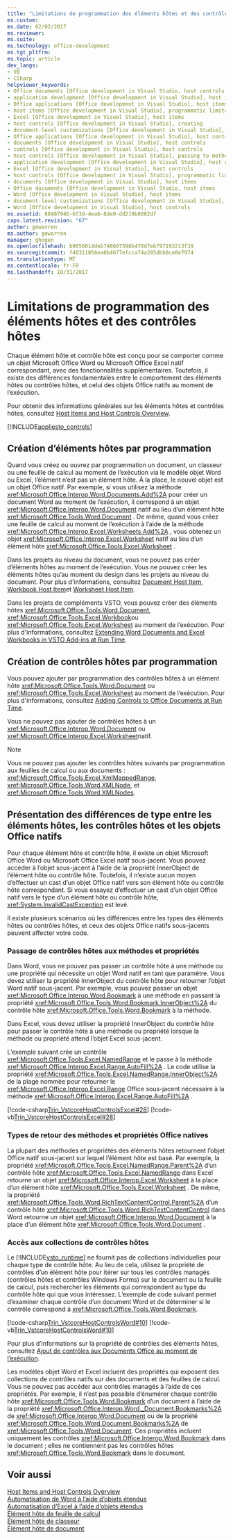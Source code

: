 ```yaml
---
title: "Limitations de programmation des éléments hôtes et des contrôles hôtes | Documents Microsoft"
ms.custom: 
ms.date: 02/02/2017
ms.reviewer: 
ms.suite: 
ms.technology: office-development
ms.tgt_pltfrm: 
ms.topic: article
dev_langs:
- VB
- CSharp
helpviewer_keywords:
- Office documents [Office development in Visual Studio, host controls
- application development [Office development in Visual Studio], host items
- Office applications [Office development in Visual Studio], host items
- host items [Office development in Visual Studio], programmatic limitations
- Excel [Office development in Visual Studio], host items
- host controls [Office development in Visual Studio], creating
- document-level customizations [Office development in Visual Studio], host controls
- Office applications [Office development in Visual Studio], host controls
- documents [Office development in Visual Studio], host controls
- controls [Office development in Visual Studio], host controls
- host controls [Office development in Visual Studio], passing to methods and properties
- application development [Office development in Visual Studio], host controls
- Excel [Office development in Visual Studio], host controls
- host controls [Office development in Visual Studio], programmatic limitations
- documents [Office development in Visual Studio], host items
- Office documents [Office development in Visual Studio, host items
- Word [Office development in Visual Studio], host items
- document-level customizations [Office development in Visual Studio], host items
- Word [Office development in Visual Studio], host controls
ms.assetid: 88487946-6f3d-4ea6-8de0-dd219b8002df
caps.latest.revision: "67"
author: gewarren
ms.author: gewarren
manager: ghogen
ms.openlocfilehash: b9650014deb748607598b470d7eb797193213f39
ms.sourcegitcommit: f40311056ea0b4677efcca74a285dbb0ce0e7974
ms.translationtype: MT
ms.contentlocale: fr-FR
ms.lasthandoff: 10/31/2017
---
```

# <a name="programmatic-limitations-of-host-items-and-host-controls"></a>Limitations de programmation des éléments hôtes et des contrôles hôtes
  Chaque élément hôte et contrôle hôte est conçu pour se comporter comme un objet Microsoft Office Word ou Microsoft Office Excel natif correspondant, avec des fonctionnalités supplémentaires. Toutefois, il existe des différences fondamentales entre le comportement des éléments hôtes ou contrôles hôtes, et celui des objets Office natifs au moment de l’exécution.  
  
 Pour obtenir des informations générales sur les éléments hôtes et contrôles hôtes, consultez [Host Items and Host Controls Overview](../vsto/host-items-and-host-controls-overview.md).  
  
 [!INCLUDE[appliesto_controls](../vsto/includes/appliesto-controls-md.md)]  
  
## <a name="programmatically-creating-host-items"></a>Création d’éléments hôtes par programmation  
 Quand vous créez ou ouvrez par programmation un document, un classeur ou une feuille de calcul au moment de l’exécution via le modèle objet Word ou Excel, l’élément n’est pas un élément hôte. À la place, le nouvel objet est un objet Office natif. Par exemple, si vous utilisez la méthode <xref:Microsoft.Office.Interop.Word.Documents.Add%2A> pour créer un document Word au moment de l’exécution, il correspond à un objet <xref:Microsoft.Office.Interop.Word.Document> natif au lieu d’un élément hôte <xref:Microsoft.Office.Tools.Word.Document> . De même, quand vous créez une feuille de calcul au moment de l’exécution à l’aide de la méthode <xref:Microsoft.Office.Interop.Excel.Worksheets.Add%2A> , vous obtenez un objet <xref:Microsoft.Office.Interop.Excel.Worksheet> natif au lieu d’un élément hôte <xref:Microsoft.Office.Tools.Excel.Worksheet> .  
  
 Dans les projets au niveau du document, vous ne pouvez pas créer d’éléments hôtes au moment de l’exécution. Vous ne pouvez créer les éléments hôtes qu’au moment du design dans les projets au niveau du document. Pour plus d'informations, consultez [Document Host Item](../vsto/document-host-item.md), [Workbook Host Item](../vsto/workbook-host-item.md)et [Worksheet Host Item](../vsto/worksheet-host-item.md).  
  
 Dans les projets de compléments VSTO, vous pouvez créer des éléments hôtes <xref:Microsoft.Office.Tools.Word.Document>, <xref:Microsoft.Office.Tools.Excel.Workbook>ou <xref:Microsoft.Office.Tools.Excel.Worksheet> au moment de l’exécution. Pour plus d'informations, consultez [Extending Word Documents and Excel Workbooks in VSTO Add-ins at Run Time](../vsto/extending-word-documents-and-excel-workbooks-in-vsto-add-ins-at-run-time.md).  
  
## <a name="programmatically-creating-host-controls"></a>Création de contrôles hôtes par programmation  
 Vous pouvez ajouter par programmation des contrôles hôtes à un élément hôte <xref:Microsoft.Office.Tools.Word.Document> ou <xref:Microsoft.Office.Tools.Excel.Worksheet> au moment de l’exécution. Pour plus d'informations, consultez [Adding Controls to Office Documents at Run Time](../vsto/adding-controls-to-office-documents-at-run-time.md).  
  
 Vous ne pouvez pas ajouter de contrôles hôtes à un <xref:Microsoft.Office.Interop.Word.Document> ou <xref:Microsoft.Office.Interop.Excel.Worksheet>natif.  
  
> [!NOTE]  
>  Vous ne pouvez pas ajouter les contrôles hôtes suivants par programmation aux feuilles de calcul ou aux documents : <xref:Microsoft.Office.Tools.Excel.XmlMappedRange>, <xref:Microsoft.Office.Tools.Word.XMLNode>, et <xref:Microsoft.Office.Tools.Word.XMLNodes>.  
  
## <a name="understanding-type-differences-between-host-items-host-controls-and-native-office-objects"></a>Présentation des différences de type entre les éléments hôtes, les contrôles hôtes et les objets Office natifs  
 Pour chaque élément hôte et contrôle hôte, il existe un objet Microsoft Office Word ou Microsoft Office Excel natif sous-jacent. Vous pouvez accéder à l’objet sous-jacent à l’aide de la propriété InnerObject de l’élément hôte ou contrôle hôte. Toutefois, il n’existe aucun moyen d’effectuer un cast d’un objet Office natif vers son élément hôte ou contrôle hôte correspondant. Si vous essayez d’effectuer un cast d’un objet Office natif vers le type d’un élément hôte ou contrôle hôte, <xref:System.InvalidCastException> est levé.  
  
 Il existe plusieurs scénarios où les différences entre les types des éléments hôtes ou contrôles hôtes, et ceux des objets Office natifs sous-jacents peuvent affecter votre code.  
  
### <a name="passing-host-controls-to-methods-and-properties"></a>Passage de contrôles hôtes aux méthodes et propriétés  
 Dans Word, vous ne pouvez pas passer un contrôle hôte à une méthode ou une propriété qui nécessite un objet Word natif en tant que paramètre. Vous devez utiliser la propriété InnerObject du contrôle hôte pour retourner l’objet Word natif sous-jacent. Par exemple, vous pouvez passer un objet <xref:Microsoft.Office.Interop.Word.Bookmark> à une méthode en passant la propriété <xref:Microsoft.Office.Tools.Word.Bookmark.InnerObject%2A> du contrôle hôte <xref:Microsoft.Office.Tools.Word.Bookmark> à la méthode.  
  
 Dans Excel, vous devez utiliser la propriété InnerObject du contrôle hôte pour passer le contrôle hôte à une méthode ou propriété lorsque la méthode ou propriété attend l’objet Excel sous-jacent.  
  
 L’exemple suivant crée un contrôle <xref:Microsoft.Office.Tools.Excel.NamedRange> et le passe à la méthode <xref:Microsoft.Office.Interop.Excel.Range.AutoFill%2A> . Le code utilise la propriété <xref:Microsoft.Office.Tools.Excel.NamedRange.InnerObject%2A> de la plage nommée pour retourner le <xref:Microsoft.Office.Interop.Excel.Range> Office sous-jacent nécessaire à la méthode <xref:Microsoft.Office.Interop.Excel.Range.AutoFill%2A> .  
  
 [!code-csharp[Trin_VstcoreHostControlsExcel#28](../vsto/codesnippet/CSharp/Trin_VstcoreHostControlsExcelCS/Sheet1.cs#28)]
 [!code-vb[Trin_VstcoreHostControlsExcel#28](../vsto/codesnippet/VisualBasic/Trin_VstcoreHostControlsExcelVB/Sheet1.vb#28)]  
  
### <a name="return-types-of-native-office-methods-and-properties"></a>Types de retour des méthodes et propriétés Office natives  
 La plupart des méthodes et propriétés des éléments hôtes retournent l’objet Office natif sous-jacent sur lequel l’élément hôte est basé. Par exemple, la propriété <xref:Microsoft.Office.Tools.Excel.NamedRange.Parent%2A> d’un contrôle hôte <xref:Microsoft.Office.Tools.Excel.NamedRange> dans Excel retourne un objet <xref:Microsoft.Office.Interop.Excel.Worksheet> à la place d’un élément hôte <xref:Microsoft.Office.Tools.Excel.Worksheet> . De même, la propriété <xref:Microsoft.Office.Tools.Word.RichTextContentControl.Parent%2A> d’un contrôle hôte <xref:Microsoft.Office.Tools.Word.RichTextContentControl> dans Word retourne un objet <xref:Microsoft.Office.Interop.Word.Document> à la place d’un élément hôte <xref:Microsoft.Office.Tools.Word.Document> .  
  
### <a name="accessing-collections-of-host-controls"></a>Accès aux collections de contrôles hôtes  
 Le [!INCLUDE[vsto_runtime](../vsto/includes/vsto-runtime-md.md)] ne fournit pas de collections individuelles pour chaque type de contrôle hôte. Au lieu de cela, utilisez la propriété de contrôles d’un élément hôte pour itérer sur tous les contrôles managés (contrôles hôtes et contrôles Windows Forms) sur le document ou la feuille de calcul, puis rechercher les éléments qui correspondent au type du contrôle hôte qui que vous intéressez. L’exemple de code suivant permet d’examiner chaque contrôle d’un document Word et de déterminer si le contrôle correspond à <xref:Microsoft.Office.Tools.Word.Bookmark>.  
  
 [!code-csharp[Trin_VstcoreHostControlsWord#10](../vsto/codesnippet/CSharp/trin_vstcorehostcontrolsword/ThisDocument.cs#10)]
 [!code-vb[Trin_VstcoreHostControlsWord#10](../vsto/codesnippet/VisualBasic/Trin_VstcoreHostControlsWordVB/ThisDocument.vb#10)]  
  
 Pour plus d’informations sur la propriété de contrôles des éléments hôtes, consultez [Ajout de contrôles aux Documents Office au moment de l’exécution](../vsto/adding-controls-to-office-documents-at-run-time.md).  
  
 Les modèles objet Word et Excel incluent des propriétés qui exposent des collections de contrôles natifs sur des documents et des feuilles de calcul. Vous ne pouvez pas accéder aux contrôles managés à l’aide de ces propriétés. Par exemple, il n’est pas possible d’énumérer chaque contrôle hôte <xref:Microsoft.Office.Tools.Word.Bookmark> d’un document à l’aide de la propriété <xref:Microsoft.Office.Interop.Word._Document.Bookmarks%2A> de <xref:Microsoft.Office.Interop.Word.Document> ou de la propriété <xref:Microsoft.Office.Tools.Word.Document.Bookmarks%2A> de <xref:Microsoft.Office.Tools.Word.Document>. Ces propriétés incluent uniquement les contrôles <xref:Microsoft.Office.Interop.Word.Bookmark> dans le document ; elles ne contiennent pas les contrôles hôtes <xref:Microsoft.Office.Tools.Word.Bookmark> dans le document.  
  
## <a name="see-also"></a>Voir aussi  
 [Host Items and Host Controls Overview](../vsto/host-items-and-host-controls-overview.md)   
 [Automatisation de Word à l’aide d’objets étendus](../vsto/automating-word-by-using-extended-objects.md)   
 [Automatisation d’Excel à l’aide d’objets étendus](../vsto/automating-excel-by-using-extended-objects.md)   
 [Élément hôte de feuille de calcul](../vsto/worksheet-host-item.md)   
 [Élément hôte de classeur](../vsto/workbook-host-item.md)   
 [Élément hôte de document](../vsto/document-host-item.md)  
  
  